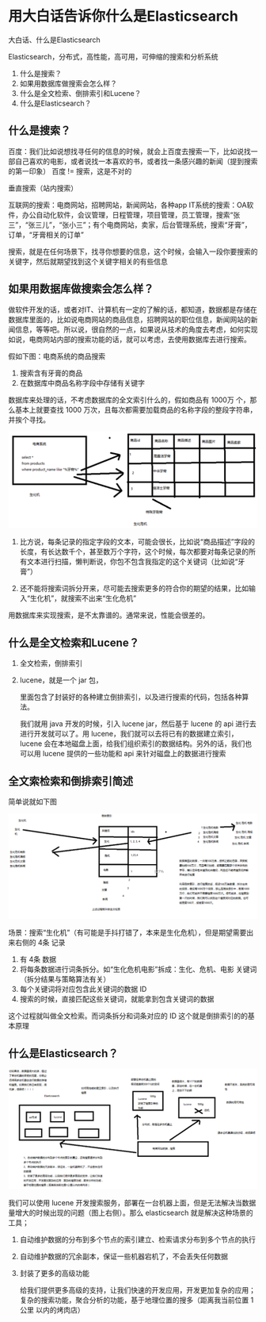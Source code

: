 # 用大白话告诉你什么是Elasticsearch

大白话、什么是Elasticsearch

Elasticsearch，分布式，高性能，高可用，可伸缩的搜索和分析系统

1. 什么是搜索？
2. 如果用数据库做搜索会怎么样？
3. 什么是全文检索、倒排索引和Lucene？
4. 什么是Elasticsearch？

## 什么是搜索？

百度：我们比如说想找寻任何的信息的时候，就会上百度去搜索一下，比如说找一部自己喜欢的电影，或者说找一本喜欢的书，或者找一条感兴趣的新闻（提到搜索的第一印象）
百度 != 搜索，这是不对的

垂直搜索（站内搜索）

互联网的搜索：电商网站，招聘网站，新闻网站，各种app
IT系统的搜索：OA软件，办公自动化软件，会议管理，日程管理，项目管理，员工管理，搜索“张三”，“张三儿”，“张小三”；有个电商网站，卖家，后台管理系统，搜索“牙膏”，订单，“牙膏相关的订单”

搜索，就是在任何场景下，找寻你想要的信息，这个时候，会输入一段你要搜索的关键字，然后就期望找到这个关键字相关的有些信息

## 如果用数据库做搜索会怎么样？

做软件开发的话，或者对IT、计算机有一定的了解的话，都知道，数据都是存储在数据库里面的，比如说电商网站的商品信息，招聘网站的职位信息，新闻网站的新闻信息，等等吧。所以说，很自然的一点，如果说从技术的角度去考虑，如何实现如说，电商网站内部的搜索功能的话，就可以考虑，去使用数据库去进行搜索。

假如下图：电商系统的商品搜索
1. 搜索含有牙膏的商品
2. 在数据库中商品名称字段中存储有关键字

数据库来处理的话，不考虑数据库的全文索引什么的，假如商品有 1000万 个，那么基本上就要查找 1000 万次，且每次都需要加载商品的名称字段的整段字符串，并挨个寻找。

![](./assets/markdown-img-paste-20181230231539116.png)

1. 比方说，每条记录的指定字段的文本，可能会很长，比如说“商品描述”字段的长度，有长达数千个，甚至数万个字符，这个时候，每次都要对每条记录的所有文本进行扫描，懒判断说，你包不包含我指定的这个关键词（比如说“牙膏”）

2. 还不能将搜索词拆分开来，尽可能去搜索更多的符合你的期望的结果，比如输入“生化机”，就搜索不出来“生化危机”

用数据库来实现搜索，是不太靠谱的。通常来说，性能会很差的。

## 什么是全文检索和Lucene？

1. 全文检索，倒排索引
2. lucene，就是一个 jar 包，

    里面包含了封装好的各种建立倒排索引，以及进行搜索的代码，包括各种算法。
    
    我们就用 java 开发的时候，引入 lucene jar，然后基于 lucene 的 api 进行去进行开发就可以了。用 lucene，我们就可以去将已有的数据建立索引，lucene 会在本地磁盘上面，给我们组织索引的数据结构。另外的话，我们也可以用 lucene 提供的一些功能和 api 来针对磁盘上的数据进行搜索

## 全文索检索和倒排索引简述
简单说就如下图

![](./assets/markdown-img-paste-20181230232157115.png)

场景：搜索“生化机”（有可能是手抖打错了，本来是生化危机），但是期望需要出来右侧的 4条 记录

1. 有 4条 数据
2. 将每条数据进行词条拆分。如“生化危机电影”拆成：生化、危机、电影 关键词（拆分结果与策略算法有关）
3. 每个关键词将对应包含此关键词的数据 ID
4. 搜索的时候，直接匹配这些关键词，就能拿到包含关键词的数据

这个过程就叫做全文检索。而词条拆分和词条对应的 ID 这个就是倒排索引的的基本原理

## 什么是Elasticsearch？

![](assets/markdown-img-paste-20181230234230899.png)

我们可以使用 lucene 开发搜索服务，部署在一台机器上面，但是无法解决当数据量增大的时候出现的问题（图上右侧）。那么 elasticsearch 就是解决这种场景的工具；

1. 自动维护数据的分布到多个节点的索引建立、检索请求分布到多个节点的执行
2. 自动维护数据的冗余副本，保证一些机器宕机了，不会丢失任何数据
3. 封装了更多的高级功能

   给我们提供更多高级的支持，让我们快速的开发应用，开发更加复杂的应用；
   复杂的搜索功能，聚合分析的功能，基于地理位置的搜多（距离我当前位置 1公里 以内的烤肉店）
